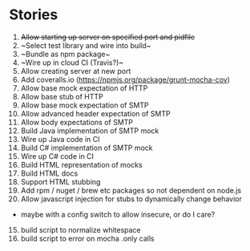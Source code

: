 Stories
=======

1. ~~Allow starting up server on specified port and pidfile~~
1. ~Select test library and wire into build~
2. ~Bundle as npm package~
3. ~Wire up in cloud CI (Travis?)~
4. Allow creating server at new port
4. Add coveralls.io (https://npmjs.org/package/grunt-mocha-cov)
8. Allow base mock expectation of HTTP
9. Allow base stub of HTTP
5. Allow base mock expectation of SMTP
6. Allow advanced header expectation of SMTP
7. Allow body expectations of SMTP
7. Build Java implementation of SMTP mock
7. Wire up Java code in CI
8. Build C# implementation of SMTP mock
9. Wire up C# code in CI
10. Build HTML representation of mocks
11. Build HTML docs
12. Support HTML stubbing
13. Add rpm / nuget / brew etc packages so not dependent on node.js
14. Allow javascript injection for stubs to dynamically change behavior
  - maybe with a config switch to allow insecure, or do I care?
15. build script to normalize whitespace
15. build script to error on mocha .only calls


